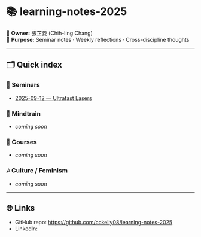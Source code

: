 # 📚 learning-notes-2025

🎯 **Owner:** 張芷菱 (Chih-ling Chang)  
🧩 **Purpose:** Seminar notes · Weekly reflections · Cross-discipline thoughts

---

## 🗂 Quick index

### 🔬 Seminars
- [2025-09-12 — Ultrafast Lasers](./seminar/2025-09-12-ultrafast-lasers.md)

### 🧠 Mindtrain
- _coming soon_

### 📖 Courses
- _coming soon_

### 🎶 Culture / Feminism
- _coming soon_

---

## 🌐 Links
- GitHub repo: https://github.com/cckelly08/learning-notes-2025  
- LinkedIn: 
